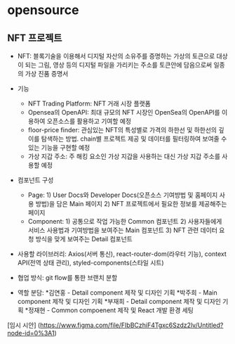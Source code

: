 # opensource
## NFT 프로젝트
- NFT: 블록기술을 이용해서 디지털 자산의 소유주를 증명하는 가상의 토큰으로 대상이 되는 그림, 영상 등의 디지털 파일을 가리키는 주소를 토큰안에 담음으로써 일종의 가상 진품 증명서

- 기능
   - NFT Trading Platform: NFT 거래 시장 플랫폼 
   - Opensea의 OpenAPI: 최대 규모의 NFT 시장인 OpenSea의 OpenAPI를 이용하여 오픈소스를 활용하고 기여할 예정
   - floor-price finder: 관심있는 NFT의 특성별로 가격의 하한선 및 하한선의 깊이를 탐색하는 방법. chain별 프로젝트 제공 및 데이터를 필터링하여 보여줄 수 있는 기능을 구현할 예정 
   - 가상 지갑 주소: 주 해킹 요소인 가상 지갑을 사용하는 대신 가상 지갑 주소를 사용할 예정 

- 컴포넌트 구성 
  - Page: 1) User Docs와 Developer Docs(오픈소스 기여방법 및 홈페이지 사용 방법)을 담은 Main 페이지
          2) NFT 프로젝트에서 필요한 정보를 제공해주는 페이지 
  - Component: 1) 공통으로 작업 가능한 Common 컴포넌트
               2) 사용자들에게 서비스 사용법과 기여방법을 보여주는 Main 컴포넌트
               3) NFT 관련 데이터 요청 방식을 맞게 보여주는 Detail 컴포넌트

- 사용할 라이브러리: Axios(서버 통신), react-router-dom(라우터 기능), context API(전역 상태 관리), styled-components(스타일 시트)
- 협업 방식: git flow를 통한 브랜치 분할
- 역할 분담: 
   *김연홍 - Detail component 제작 및 디자인 기획 
   *박주희 - Main component 제작 및 디자인 기획 
   *부재희 - Detail component 제작 및 디자인 기획
   *정재현 - Common compoenent 제작 및 React 개발 환경 세팅 
   
[임시 시안] (https://www.figma.com/file/FIbBCzhiF4Tgxc6Szdz2lv/Untitled?node-id=0%3A1) 
